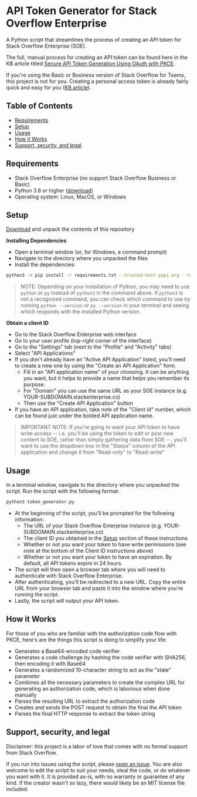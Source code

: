# API Token Generator for Stack Overflow Enterprise
A Python script that streamlines the process of creating an API token for Stack Overflow Enterprise (SOE). 

The full, manual process for creating an API token can be found here in the KB article titled [Secure API Token Generation Using OAuth with PKCE](https://support.stackenterprise.co/support/solutions/articles/22000286119-secure-api-token-generation-using-oauth-with-pkce).

If you're using the Basic or Business version of Stack Overflow for Teams, this project is not for you. Creating a personal access token is already fairly quick and easy for you ([KB article](https://stackoverflow.help/en/articles/4385859-stack-overflow-for-teams-api)).

## Table of Contents
* [Requirements](https://github.com/jklick-so/soe_token_generator?tab=readme-ov-file#requirements)
* [Setup](https://github.com/jklick-so/soe_token_generator?tab=readme-ov-file#setup)
* [Usage](https://github.com/jklick-so/soe_token_generator?tab=readme-ov-file#usage)
* [How it Works](https://github.com/jklick-so/soe_token_generator?tab=readme-ov-file#how-it-works)
* [Support, security, and legal](https://github.com/jklick-so/soe_token_generator?tab=readme-ov-file#support-security-and-legal)


## Requirements
* Stack Overflow Enterprise (no support Stack Overflow Business or Basic)
* Python 3.8 or higher ([download](https://www.python.org/downloads/))
* Operating system: Linux, MacOS, or Windows

## Setup

[Download](https://github.com/jklick-so/soe_token_generator/archive/refs/heads/main.zip) and unpack the contents of this repository

**Installing Dependencies**

* Open a terminal window (or, for Windows, a command prompt)
* Navigate to the directory where you unpacked the files
* Install the dependencies:
```sh
python3 -m pip install -r requirements.txt --trusted-host pypi.org --trusted-host pypi.python.org --trusted-host files.pythonhosted.org
```

> NOTE: Depending on your installation of Python, you may need to use `python` or `py` instead of `python3` in the command above. If `python3` is not a recognized command, you can check which command to use by running `python --version` or `py --version` in your terminal and seeing which responds with the installed Python version.


**Obtain a client ID**
* Go to the Stack Overflow Enterprise web interface
* Go to your user profile (top-right corner of the interface)
* Go to the "Settings" tab (next to the "Profile" and "Activity" tabs)
* Select "API Applications"
* If you don't already have an "Active API Application" listed, you'll need to create a new one by using the "Create an API Application" form. 
    * Fill in an "API application name" of your choosing. It can be anything you want, but it helps to provide a name that helps you remember its purpose.
    * For "Domain" you can use the same URL as your SOE instance (e.g. YOUR-SUBDOMAIN.stackenterprise.co)
    * Then use the "Create API Application" button
* If you have an API application, take note of the "Client Id" number, which can be found just under the bolded API application name.

> IMPORTANT NOTE: If you're going to want your API token to have write access -- i.e. you'll be using the token to edit or post new content to SOE, rather than simply gathering data from SOE --, you'll want to use the dropdown box in the "Status" column of the API application and change it from "Read-only" to "Read-write"


## Usage

In a terminal window, navigate to the directory where you unpacked the script. Run the script with the following format:

```sh
python3 token_generator.py
```

* At the beginning of the script, you'll be prompted for the following information:
    * The URL of your Stack Overflow Enterprise instance (e.g. YOUR-SUBDOMAIN.stackenterprise.co)
    * The client ID you obtained in the [Setup](https://github.com/jklick-so/soe_token_generator?tab=readme-ov-file#setup) section of these instructions
    * Whether or not you want your token to have write permissions (see note at the bottom of the Client ID instructions above)
    * Whether or not you want your token to have an expiration. By default, all API tokens expire in 24 hours.
* The script will then open a browser tab where you will need to authenticate with Stack Overflow Enterprise.
* After authenticating, you'll be redirected to a new URL. Copy the entire URL from your browser tab and paste it into the window where you're running the script.
* Lastly, the script will output your API token.

## How it Works

For those of you who are familiar with the authorization code flow with PKCE, here's are the things this script is doing to simplify your life:
* Generates a Base64-encoded code verifier
* Generates a code challenge by hashing the code verifier with SHA256, then encoding it with Base64
* Generates a randomized 10-character string to act as the "state" parameter
* Combines all the necessary parameters to create the complex URL for generating an authorization code, which is laborious when done manually
* Parses the resulting URL to extract the authorization code
* Creates and sends the POST request to obtain the final the API token
* Parses the final HTTP response to extract the token string

## Support, security, and legal
Disclaimer: this project is a labor of love that comes with no formal support from Stack Overflow. 

If you run into issues using the script, please [open an issue](https://github.com/jklick-so/soe_token_generator/issues). You are also welcome to edit the script to suit your needs, steal the code, or do whatever you want with it. It is provided as-is, with no warranty or guarantee of any kind. If the creator wasn't so lazy, there would likely be an MIT license file included.
